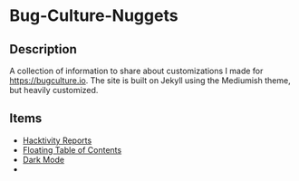 # Bug-Culture-Nuggets
## Description
A collection of information to share about customizations I made for https://bugculture.io. The site is built on Jekyll using the Mediumish theme, but heavily customized.

## Items
- [Hacktivity Reports](https://api.hackerone.com/hacker-resources/#hacker-resources)
- [Floating Table of Contents](#floating-table-of-contents)
- [Dark Mode](#Creating-Dark-Mode-for-Mediumish)
- 
